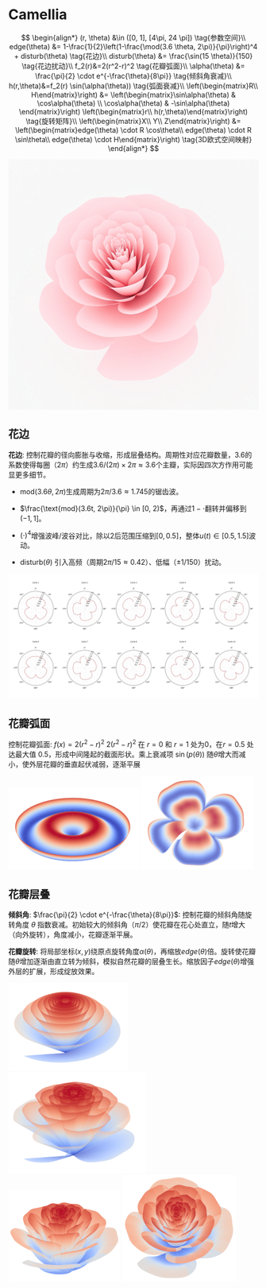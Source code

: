 # Camellia


$$
\begin{align*}
(r, \theta) &\in ([0, 1], [4\pi, 24 \pi])  \tag{参数空间}\\
edge(\theta) &= 1-\frac{1}{2}\left(1-\frac{\mod(3.6 \theta, 2\pi)}{\pi}\right)^4 + disturb(\theta)   \tag{花边}\\
disturb(\theta) &= \frac{\sin(15 \theta)}{150}   \tag{花边扰动}\\
f_2(r)&=2(r^2-r)^2 \tag{花瓣弧面}\\
\alpha(\theta) &= \frac{\pi}{2} \cdot e^{-\frac{\theta}{8\pi}}  \tag{倾斜角衰减}\\
h(r,\theta)&=f_2(r) \sin(\alpha(\theta))  \tag{弧面衰减}\\
\left(\begin{matrix}R\\ H\end{matrix}\right) &= \left(\begin{matrix}\sin\alpha(\theta) & \cos\alpha(\theta) \\ \cos\alpha(\theta) & -\sin\alpha(\theta) \end{matrix}\right) \left(\begin{matrix}r\\  h(r,\theta)\end{matrix}\right) \tag{旋转矩阵}\\
\left(\begin{matrix}X\\ Y\\ Z\end{matrix}\right) &= \left(\begin{matrix}edge(\theta) \cdot R \cos\theta\\ edge(\theta) \cdot R \sin\theta\\  edge(\theta) \cdot H\end{matrix}\right)  \tag{3D欧式空间映射}
\end{align*}
$$

<img src="./assets/db54bafc40ecf0743799a487eb9f812.jpg" alt="db54bafc40ecf0743799a487eb9f812" style="zoom:50%;" />


## 花边

**花边**: 控制花瓣的径向膨胀与收缩，形成层叠结构。周期性对应花瓣数量，3.6的系数使得每圈（$2\pi$）约生成$3.6/(2\pi) \times 2\pi \approx 3.6$个主瓣，实际因四次方作用可能显更多细节。

- $\text{mod}(3.6\theta, 2\pi)$生成周期为$2\pi/3.6 \approx 1.745$的锯齿波。
- $\frac{\text{mod}(3.6t, 2\pi)}{\pi} \in [0, 2)$，再通过$1 - \cdot$翻转并偏移到$(-1, 1]$。

- $\left(\cdot\right)^4$增强波峰/波谷对比，除以2后范围压缩到$[0, 0.5]$，整体$u(t) \in [0.5, 1.5]$波动。

- $\text{disturb}(\theta)$ 引入高频（周期$2\pi/15 \approx 0.42$）、低幅（$\pm 1/150$）扰动。

![image-20250330012446644](./assets/image-20250330012446644.png)

## 花瓣弧面

控制花瓣弧面: $f(x) = 2(r^2 - r)^2$ $2(r^2-r)^2$ 在 $r=0$ 和 $r=1$ 处为0，在$r=0.5$ 处达最大值 $0.5$，形成中间隆起的截面形状。乘上衰减项 $\sin(p(\theta))$ 随$\theta$增大而减小，使外层花瓣的垂直起伏减弱，逐渐平展

<img src="./assets/image-20250330030938817.png" alt="image-20250330030938817" style="zoom:50%;" />

<img src="./assets/image-20250330103345260.png" alt="image-20250330103345260" style="zoom: 25%;" />


## 花瓣层叠

**倾斜角**: $\frac{\pi}{2} \cdot e^{-\frac{\theta}{8\pi}}$: 控制花瓣的倾斜角随旋转角度 $\theta$ 指数衰减。初始较大的倾斜角（$\pi/2$）使花瓣在花心处直立，随$t$增大（向外旋转），角度减小，花瓣逐渐平展。

**花瓣旋转**: 将局部坐标$(x, y)$绕原点旋转角度$\alpha(\theta)$，再缩放$edge(\theta)$倍。旋转使花瓣随$\theta$增加逐渐由直立转为倾斜，模拟自然花瓣的层叠生长。缩放因子$edge(\theta)$增强外层的扩展，形成绽放效果。

<img src="./assets/image-20250330111059703.png" alt="image-20250330111059703" style="zoom: 33%;" />

<img src="./assets/1743304350965.png" alt="1743304350965" style="zoom:33%;" />


<img src="./assets/5a30a91c0489c53e69b1b6395e2cb1c.png" alt="5a30a91c0489c53e69b1b6395e2cb1c" style="zoom: 25%;" />

<img src="./assets/b96a3d3656e7ec834430d77d1488264.png" alt="b96a3d3656e7ec834430d77d1488264" style="zoom:25%;" />